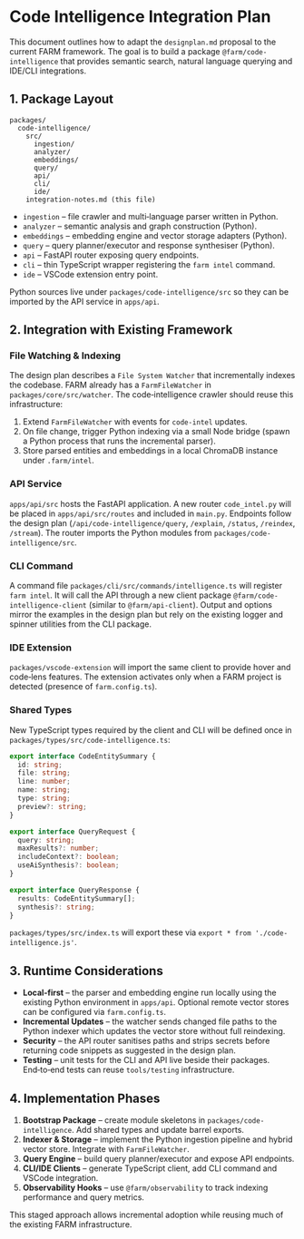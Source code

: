 # Code Intelligence Integration Plan

This document outlines how to adapt the `designplan.md` proposal to the current FARM framework.  The goal is to build a package `@farm/code-intelligence` that provides semantic search, natural language querying and IDE/CLI integrations.

## 1. Package Layout

```
packages/
  code-intelligence/
    src/
      ingestion/
      analyzer/
      embeddings/
      query/
      api/
      cli/
      ide/
    integration-notes.md (this file)
```

* `ingestion` – file crawler and multi‑language parser written in Python.
* `analyzer` – semantic analysis and graph construction (Python).
* `embeddings` – embedding engine and vector storage adapters (Python).
* `query` – query planner/executor and response synthesiser (Python).
* `api` – FastAPI router exposing query endpoints.
* `cli` – thin TypeScript wrapper registering the `farm intel` command.
* `ide` – VSCode extension entry point.

Python sources live under `packages/code-intelligence/src` so they can be imported by the API service in `apps/api`.

## 2. Integration with Existing Framework

### File Watching & Indexing

The design plan describes a `File System Watcher` that incrementally indexes the codebase.  FARM already has a `FarmFileWatcher` in `packages/core/src/watcher`.  The code‑intelligence crawler should reuse this infrastructure:

1. Extend `FarmFileWatcher` with events for `code-intel` updates.
2. On file change, trigger Python indexing via a small Node bridge (spawn a Python process that runs the incremental parser).
3. Store parsed entities and embeddings in a local ChromaDB instance under `.farm/intel`.

### API Service

`apps/api/src` hosts the FastAPI application.  A new router `code_intel.py` will be placed in `apps/api/src/routes` and included in `main.py`.  Endpoints follow the design plan (`/api/code-intelligence/query`, `/explain`, `/status`, `/reindex`, `/stream`).  The router imports the Python modules from `packages/code-intelligence/src`.

### CLI Command

A command file `packages/cli/src/commands/intelligence.ts` will register `farm intel`.  It will call the API through a new client package `@farm/code-intelligence-client` (similar to `@farm/api-client`).  Output and options mirror the examples in the design plan but rely on the existing logger and spinner utilities from the CLI package.

### IDE Extension

`packages/vscode-extension` will import the same client to provide hover and code‑lens features.  The extension activates only when a FARM project is detected (presence of `farm.config.ts`).

### Shared Types

New TypeScript types required by the client and CLI will be defined once in `packages/types/src/code-intelligence.ts`:

```ts
export interface CodeEntitySummary {
  id: string;
  file: string;
  line: number;
  name: string;
  type: string;
  preview?: string;
}

export interface QueryRequest {
  query: string;
  maxResults?: number;
  includeContext?: boolean;
  useAiSynthesis?: boolean;
}

export interface QueryResponse {
  results: CodeEntitySummary[];
  synthesis?: string;
}
```

`packages/types/src/index.ts` will export these via `export * from './code-intelligence.js'`.

## 3. Runtime Considerations

* **Local‑first** – the parser and embedding engine run locally using the existing Python environment in `apps/api`.  Optional remote vector stores can be configured via `farm.config.ts`.
* **Incremental Updates** – the watcher sends changed file paths to the Python indexer which updates the vector store without full reindexing.
* **Security** – the API router sanitises paths and strips secrets before returning code snippets as suggested in the design plan.
* **Testing** – unit tests for the CLI and API live beside their packages.  End‑to‑end tests can reuse `tools/testing` infrastructure.

## 4. Implementation Phases

1. **Bootstrap Package** – create module skeletons in `packages/code-intelligence`.  Add shared types and update barrel exports.
2. **Indexer & Storage** – implement the Python ingestion pipeline and hybrid vector store.  Integrate with `FarmFileWatcher`.
3. **Query Engine** – build query planner/executor and expose API endpoints.
4. **CLI/IDE Clients** – generate TypeScript client, add CLI command and VSCode integration.
5. **Observability Hooks** – use `@farm/observability` to track indexing performance and query metrics.

This staged approach allows incremental adoption while reusing much of the existing FARM infrastructure.
